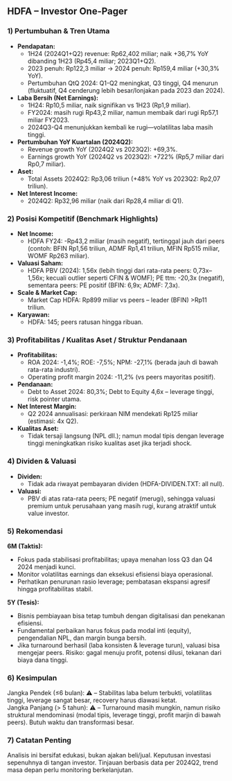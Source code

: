## HDFA – Investor One-Pager

### 1) Pertumbuhan & Tren Utama

- **Pendapatan:**  
  - 1H24 (2024Q1+Q2) revenue: Rp62,402 miliar; naik +36,7% YoY dibanding 1H23 (Rp45,4 miliar; 2023Q1+Q2).
  - 2023 penuh: Rp122,3 miliar → 2024 penuh: Rp159,4 miliar (+30,3% YoY).
  - Pertumbuhan QtQ 2024: Q1-Q2 meningkat, Q3 tinggi, Q4 menurun (fluktuatif, Q4 cenderung lebih besar/lonjakan pada 2023 dan 2024).
- **Laba Bersih (Net Earnings):**  
  - 1H24: Rp10,5 miliar, naik signifikan vs 1H23 (Rp1,9 miliar).
  - FY2024: masih rugi Rp43,2 miliar, namun membaik dari rugi Rp57,1 miliar FY2023.
  - 2024Q3-Q4 menunjukkan kembali ke rugi—volatilitas laba masih tinggi.
- **Pertumbuhan YoY Kuartalan (2024Q2):**
  - Revenue growth YoY (2024Q2 vs 2023Q2): +69,3%.
  - Earnings growth YoY (2024Q2 vs 2023Q2): +722% (Rp5,7 miliar dari Rp0,7 miliar).
- **Aset:**  
  - Total Assets 2024Q2: Rp3,06 triliun (+48% YoY vs 2023Q2: Rp2,07 triliun).
- **Net Interest Income:**
  - 2024Q2: Rp32,96 miliar (naik dari Rp28,4 miliar di Q1).

### 2) Posisi Kompetitif (Benchmark Highlights)

- **Net Income:**  
  - HDFA FY24: -Rp43,2 miliar (masih negatif), tertinggal jauh dari peers (contoh: BFIN Rp1,56 triliun, ADMF Rp1,41 triliun, MFIN Rp515 miliar, WOMF Rp263 miliar).
- **Valuasi Saham:**
  - HDFA PBV (2024): 1,56x (lebih tinggi dari rata-rata peers: 0,73x–1,56x; kecuali outlier seperti CFIN & WOMF); PE ttm: -20,3x (negatif), sementara peers: PE positif (BFIN: 6,9x; ADMF: 7,3x).
- **Scale & Market Cap:**
  - Market Cap HDFA: Rp899 miliar vs peers – leader (BFIN) >Rp11 triliun.
- **Karyawan:**  
  - HDFA: 145; peers ratusan hingga ribuan.

### 3) Profitabilitas / Kualitas Aset / Struktur Pendanaan

- **Profitabilitas:**  
  - ROA 2024: -1,4%; ROE: -7,5%; NPM: -27,1% (berada jauh di bawah rata-rata industri).
  - Operating profit margin 2024: -11,2% (vs peers mayoritas positif).
- **Pendanaan:**
  - Debt to Asset 2024: 80,3%; Debt to Equity 4,6x – leverage tinggi, risk pointer utama.
- **Net Interest Margin:**  
  - Q2 2024 annualisasi: perkiraan NIM mendekati Rp125 miliar (estimasi: 4x Q2).
- **Kualitas Aset:**  
  - Tidak tersaji langsung (NPL dll.); namun modal tipis dengan leverage tinggi meningkatkan risiko kualitas aset jika terjadi shock.

### 4) Dividen & Valuasi

- **Dividen:**  
  - Tidak ada riwayat pembayaran dividen (HDFA-DIVIDEN.TXT: all null).
- **Valuasi:**  
  - PBV di atas rata-rata peers; PE negatif (merugi), sehingga valuasi premium untuk perusahaan yang masih rugi, kurang atraktif untuk value investor.

### 5) Rekomendasi

**6M (Taktis):**  
- Fokus pada stabilisasi profitabilitas; upaya menahan loss Q3 dan Q4 2024 menjadi kunci.  
- Monitor volatilitas earnings dan eksekusi efisiensi biaya operasional.  
- Perhatikan penurunan rasio leverage; pembatasan ekspansi agresif hingga profitabilitas stabil.

**5Y (Tesis):**  
- Bisnis pembiayaan bisa tetap tumbuh dengan digitalisasi dan penekanan efisiensi.  
- Fundamental perbaikan harus fokus pada modal inti (equity), pengendalian NPL, dan margin bunga bersih.
- Jika turnaround berhasil (laba konsisten & leverage turun), valuasi bisa mengejar peers. Risiko: gagal menuju profit, potensi dilusi, tekanan dari biaya dana tinggi.

### 6) Kesimpulan

Jangka Pendek (≤6 bulan): ⚠️ – Stabilitas laba belum terbukti, volatilitas tinggi, leverage sangat besar, recovery harus diawasi ketat.  
Jangka Panjang (> 5 tahun): ⚠️ – Turnaround masih mungkin, namun risiko struktural mendominasi (modal tipis, leverage tinggi, profit marjin di bawah peers). Butuh waktu dan transformasi besar.

### 7) Catatan Penting

Analisis ini bersifat edukasi, bukan ajakan beli/jual. Keputusan investasi sepenuhnya di tangan investor. Tinjauan berbasis data per 2024Q2, trend masa depan perlu monitoring berkelanjutan.